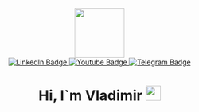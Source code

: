 <div id="header" align="center">
  <img src="https://media.giphy.com/media/VTtANKl0beDFQRLDTh/giphy.gif" width="100"/>
  
<div id="badges">
  <a href="https://www.linkedin.com/in/vladimir-danilov-568613237?lipi=urn%3Ali%3Apage%3Ad_flagship3_profile_view_base_contact_details%3BucYfV0AYQlSI%2FK5MH2nX%2FQ%3D%3D">
    <img src="https://img.shields.io/badge/LinkedIn-blue?style=for-the-badge&logo=linkedin&logoColor=white" alt="LinkedIn Badge"/>
  </a>
   <a href="https://www.youtube.com/playlist?list=LL">
    <img src="https://img.shields.io/badge/YouTube-red?style=for-the-badge&logo=youtube&logoColor=white" alt="Youtube Badge"/>
  </a>
  <a href="https://t.me/JilinskiVV">
    <img src="https://img.shields.io/badge/Telegram-blue?style=for-the-badge&logo=telegram&logoColor=white" alt="Telegram Badge"/>
  </a>
</div>

<img src="https://komarev.com/ghpvc/?username=VladimirJG&style=flat-square&color=blue" alt=""/>
<h1>
 Hi, I`m Vladimir
  <img src="https://media.giphy.com/media/hvRJCLFzcasrR4ia7z/giphy.gif" width="30px"/>
</h1>
